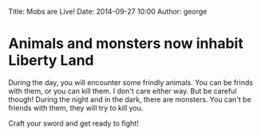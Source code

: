 Title: Mobs are Live!
Date: 2014-09-27 10:00
Author: george

# Animals and monsters now inhabit Liberty Land

During the day, you will encounter some frindly animals. You can be frinds with them, or you can kill them. I don't care either way. But be careful though! During the night and in the dark, there are monsters. You can't be friends with them, they will try to kill you.

Craft your sword and get ready to fight!
